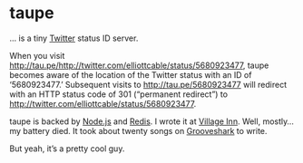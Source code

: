 taupe
=====
… is a tiny [Twitter][] status ID server.

When you visit
<http://tau.pe/http://twitter.com/elliottcable/status/5680923477>,
taupe becomes aware of the location of the Twitter status with an ID of
‘5680923477.’ Subsequent visits to <http://tau.pe/5680923477> will redirect
with an HTTP status code of 301 (“permanent redirect”) to
<http://twitter.com/elliottcable/status/5680923477>.

taupe is backed by [Node.js][] and [Redis][]. I wrote it at [Village Inn][].
Well, mostly… my battery died. It took about twenty songs on [Grooveshark][] to
write.

But yeah, it’s a pretty cool guy.

  [Twitter]: <http://twitter.com/>
    "Do I seriously need to have an explanatory title for Twitter? Come on."
  [Node.js]: <http://nodejs.org/> "JavaScript. On your server. Bein’ awesome."
  [Redis]: <http://code.google.com/p/redis/>
    "Redis, the coolest key-value store EVAR!"
  [Village Inn]: <http://villageinn.com/> "Local 24-hour diner of yum."
  [Grooveshark]: <http://grooveshark.com/> "Music."
